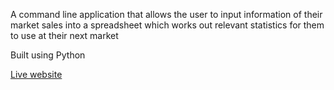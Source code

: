 A command line application that allows the user to input information of their market sales into a spreadsheet which works out relevant statistics for them to use at their next market

Built using Python

[Live website](https://love-sandwiches2000.herokuapp.com/)